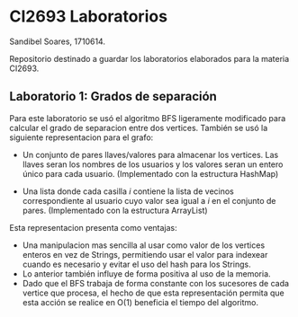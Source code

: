 # CI2693 Laboratorios

Sandibel Soares, 1710614.

Repositorio destinado a guardar los laboratorios elaborados para la materia CI2693.

## Laboratorio 1: Grados de separación

Para este laboratorio se usó el algoritmo BFS ligeramente modificado para calcular el grado 
de separacion entre dos vertices. También se usó la siguiente representacion para el grafo:

  - Un conjunto de pares llaves/valores para almacenar los vertices. Las llaves seran
    los nombres de los usuarios y los valores seran un entero único para cada usuario.
    (Implementado con la estructura HashMap)
    
  - Una lista donde cada casilla _i_ contiene la lista de vecinos correspondiente al usuario
    cuyo valor sea igual a _i_ en el conjunto de pares.
    (Implementado con la estructura ArrayList)

Esta representacion presenta como ventajas:

  - Una manipulacion mas sencilla al usar como valor de los vertices enteros en vez de Strings,
    permitiendo usar el valor para indexear cuando es necesario y evitar el uso del hash
    para los Strings.
  - Lo anterior también influye de forma positiva al uso de la memoria.
  - Dado que el BFS trabaja de forma constante con los sucesores de cada vertice que procesa,
    el hecho de que esta representación permita que esta acción se realice en O(1) beneficia
    el tiempo del algoritmo.
    
